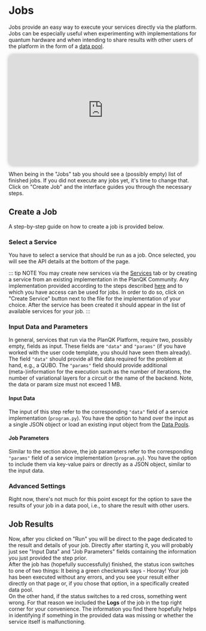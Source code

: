 # Jobs

Jobs provide an easy way to execute your services directly via the platform.
Jobs can be especially useful when experimenting with implementations for quantum hardware and when intending to share
results with other users of the platform in the form of a [data pool](src/docs/community-platform.md#data-pools).

<div style="position: relative; border-radius: 10px; padding-bottom: 58.727569331158236%; height: 0;">
<iframe src="https://www.loom.com/embed/4840327812944f0ebf21cb14c9f2c99b?sid=fa5f0456-4962-426a-a66a-e9972151810a?hide_owner=true&hide_title=true&hideEmbedTopBar=true&hide_share=true" frameborder="0" webkitallowfullscreen mozallowfullscreen allowfullscreen style="border-radius: 10px; box-shadow: 0 0 10px rgba(0, 0, 0, 0.3); position: absolute; top: 0; left: 0; width: 100%; height: 100%;">
</iframe></div>

When being in the "Jobs" tab you should see a (possibly empty) list of finished jobs.
If you did not execute any jobs yet, it's time to change that.
Click on "Create Job" and the interface guides you through the necessary steps.

## Create a Job
A step-by-step guide on how to create a job is provided below.

### Select a Service

You have to select a service that should be run as a job.
Once selected, you will see the API details at the bottom of the page.

::: tip NOTE
You may create new services via the [Services](src/docs/service-platform/managed-services.md) tab or by creating a service from an existing implementation in the PlanQK Community.
Any implementation provided according to the steps described [here](src/docs/community-platform.md#provide-an-implementation-for-job-execution) and to which you have access can be used for jobs.
In order to do so, click on "Create Service" button next to the file for the implementation of your choice.
After the service has been created it should appear in the list of available services for your job.
:::

### Input Data and Parameters

In general, services that run via the PlanQK Platform, require two, possibly empty, fields as input.
These fields are `"data"` and  `"params"` (if you have worked with the user code template, you should have seen them already).
The field `"data"` should provide all the data required for the problem at hand, e.g., a QUBO.
The `"params"` field should provide additional (meta-)information for the execution such as the number of iterations, the number of variational layers for a circuit or the name of the backend.
Note, the data or param size must not exceed 1 MB.

#### Input Data

The input of this step refer to the corresponding `"data"` field of a service implementation (`program.py`).
You have the option to hand over the input as a single JSON object or load an existing input object from the [Data Pools](src/docs/community-platform.md#data-pools).

#### Job Parameters

Similar to the section above, the job parameters refer to the corresponding `"params"` field of a service implementation (`program.py`).
You have the option to include them via key-value pairs or directly as a JSON object, similar to the input data.

### Advanced Settings

Right now, there's not much for this point except for the option to save the results of your job in a data pool, i.e., to share the result with other users.

## Job Results

Now, after you clicked on "Run" you will be direct to the page dedicated to the result and details of your job.
Directly after starting it, you will probably just see "Input Data" and "Job Parameters" fields containing the information you just provided the step prior.  
After the job has (hopefully successfully) finished, the status icon switches to one of two things: It being a green checkmark says - Hooray!
Your job has been executed without any errors, and you see your result either directly on that page or, if you chose that option, in a specifically created data pool.  
On the other hand, if the status switches to a red cross, something went wrong.
For that reason we included the **Logs** of the job in the top right corner for your convenience.
The information you find there hopefully helps in identifying if something in the provided data was missing or whether the service itself is malfunctioning.
